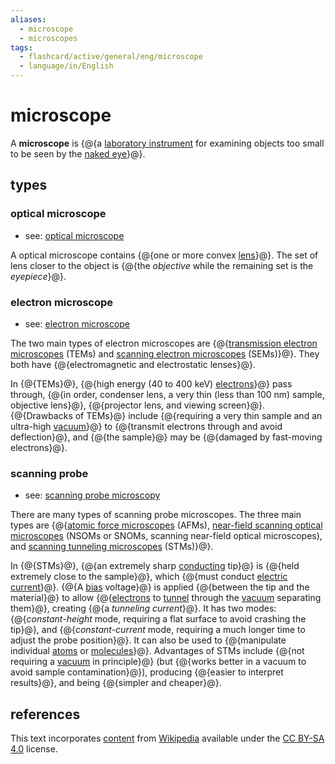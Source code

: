 ```yaml
---
aliases:
  - microscope
  - microscopes
tags:
  - flashcard/active/general/eng/microscope
  - language/in/English
---
```


# microscope

A __microscope__ is {@{a [laboratory instrument](laboratory%20equipment.md) for examining objects too small to be seen by the [naked eye](naked%20eye.md)}@}. <!--SR:!2030-04-08,1965,350-->

## types

### optical microscope

- see: [optical microscope](optical%20microscope.md)

A optical microscope contains {@{one or more convex [lens](lens.md)}@}. The set of lens closer to the object is {@{the _objective_ while the remaining set is the _eyepiece_}@}. <!--SR:!2026-05-22,774,310!2031-05-05,2269,350-->

### electron microscope

- see: [electron microscope](electron%20microscope.md)

The two main types of electron microscopes are {@{[transmission electron microscopes](transmission%20electron%20microscope.md) (TEMs) and [scanning electron microscopes](scanning%20electron%20microscope.md) (SEMs)}@}. They both have {@{electromagnetic and electrostatic lenses}@}. <!--SR:!2028-10-07,1423,330!2026-07-04,786,310-->

In {@{TEMs}@}, {@{high energy \(40 to 400 keV\) [electrons](electron.md)}@} pass through, {@{in order, condenser lens, a very thin \(less than 100 nm\) sample, objective lens}@}, {@{projector lens, and viewing screen}@}. {@{Drawbacks of TEMs}@} include {@{requiring a very thin sample and an ultra-high [vacuum](vacuum.md)}@} to {@{transmit electrons through and avoid deflection}@}, and {@{the sample}@} may be {@{damaged by fast-moving electrons}@}. <!--SR:!2025-12-28,625,290!2026-01-08,280,170!2026-07-01,255,210!2025-11-09,18,330!2025-11-08,17,330!2025-11-09,18,330!2025-11-09,18,330!2025-11-08,17,330!2025-11-09,18,330-->

### scanning probe

- see: [scanning probe microscopy](scanning%20probe%20microscopy.md)

There are many types of scanning probe microscopes. The three main types are {@{[atomic force microscopes](atomic%20force%20microscope.md) (AFMs), [near-field scanning optical microscopes](near-field%20scanning%20optical%20microscope.md) (NSOMs or SNOMs, scanning near-field optical microscopes), and [scanning tunneling microscopes](scanning%20tunneling%20microscope.md) (STMs)}@}. <!--SR:!2025-12-02,420,230-->

In {@{STMs}@}, {@{an extremely sharp [conducting](electrical%20conductor.md) tip}@} is {@{held extremely close to the sample}@}, which {@{must conduct [electric current](electric%20current.md)}@}. {@{A [bias](biasing.md) voltage}@} is applied {@{between the tip and the material}@} to allow {@{[electrons](electron.md) to [tunnel](quantum%20tunneling.md) through the [vacuum](vacuum.md) separating them}@}, creating {@{a _tunneling current_}@}. It has two modes: {@{_constant-height_ mode, requiring a flat surface to avoid crashing the tip}@}, and {@{_constant-current_ mode, requiring a much longer time to adjust the probe position}@}. It can also be used to {@{manipulate individual [atoms](atom.md) or [molecules](molecule.md)}@}. Advantages of STMs include {@{not requiring a [vacuum](vacuum.md) in principle}@} \(but {@{works better in a vacuum to avoid sample contamination}@}\), producing {@{easier to interpret results}@}, and being {@{simpler and cheaper}@}. <!--SR:!2026-05-25,248,210!2026-10-06,814,270!2029-11-26,1861,350!2027-09-22,968,250!2025-12-20,71,329!2025-12-19,70,329!2025-12-20,71,329!2025-12-19,70,329!2025-12-19,70,329!2025-12-21,72,329!2025-12-19,70,329!2025-12-20,71,329!2025-12-20,71,329!2025-12-20,71,329!2025-12-19,70,329-->

## references

This text incorporates [content](https://en.wikipedia.org/wiki/microscope) from [Wikipedia](Wikipedia.md) available under the [CC BY-SA 4.0](https://creativecommons.org/licenses/by-sa/4.0/) license.
